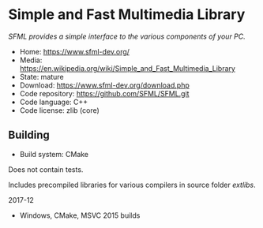 # Simple and Fast Multimedia Library

_SFML provides a simple interface to the various components of your PC._

- Home: https://www.sfml-dev.org/
- Media: https://en.wikipedia.org/wiki/Simple_and_Fast_Multimedia_Library
- State: mature
- Download: https://www.sfml-dev.org/download.php
- Code repository: https://github.com/SFML/SFML.git
- Code language: C++
- Code license: zlib (core)

## Building

- Build system: CMake

Does not contain tests.

Includes precompiled libraries for various compilers in source folder _extlibs_.

2017-12
- Windows, CMake, MSVC 2015 builds

